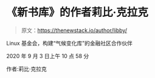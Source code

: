 # 《新书库》的作者莉比·克拉克

> 原文：<https://thenewstack.io/author/libby/>

Linux 基金会，构建“气候变化库”的金融社区合作伙伴

2020 年 9 月 3 日上午 10 点 58 分

作者:莉比·克拉克